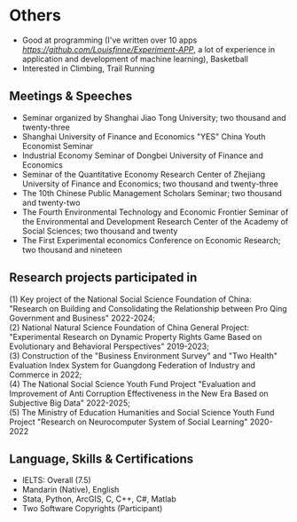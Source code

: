 
# Others 
- Good at programming (I've written over 10 apps *https://github.com/Louisfinne/Experiment-APP*, a lot of experience in application and development of machine learning), Basketball
- Interested in Climbing, Trail Running

## Meetings & Speeches
- Seminar organized by Shanghai Jiao Tong University; two thousand and twenty-three
- Shanghai University of Finance and Economics "YES" China Youth Economist Seminar
- Industrial Economy Seminar of Dongbei University of Finance and Economics
- Seminar of the Quantitative Economy Research Center of Zhejiang University of Finance and Economics; two thousand and twenty-three
- The 10th Chinese Public Management Scholars Seminar; two thousand and twenty-two
- The Fourth Environmental Technology and Economic Frontier Seminar of the Environmental and Development Research Center of the Academy of Social Sciences; two thousand and twenty
- The First Experimental economics Conference on Economic Research; two thousand and nineteen

## Research projects participated in
(1) Key project of the National Social Science Foundation of China: "Research on Building and Consolidating the Relationship between Pro Qing Government and Business" 2022-2024;  
(2) National Natural Science Foundation of China General Project: "Experimental Research on Dynamic Property Rights Game Based on Evolutionary and Behavioral Perspectives" 2019-2023;   
(3) Construction of the "Business Environment Survey" and "Two Health" Evaluation Index System for Guangdong Federation of Industry and Commerce in 2022;  
(4) The National Social Science Youth Fund Project "Evaluation and Improvement of Anti Corruption Effectiveness in the New Era Based on Subjective Big Data" 2022-2025;  
(5) The Ministry of Education Humanities and Social Science Youth Fund Project "Research on Neurocomputer System of Social Learning" 2020-2022  


## Language, Skills & Certifications   

- IELTS: Overall (7.5) 
- Mandarin (Native), English 
- Stata, Python, ArcGIS, C, C++, C#, Matlab 
- Two Software Copyrights (Participant) 
